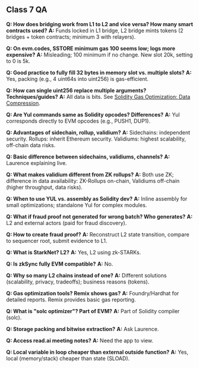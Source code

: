 ## **Class 7 QA**

**Q: How does bridging work from L1 to L2 and vice versa? How many smart contracts used?**
**A:** Funds locked in L1 bridge, L2 bridge mints tokens (2 bridges + token contracts; minimum 3 with relayers).

**Q: On evm.codes, SSTORE minimum gas 100 seems low; logs more expensive?**
**A:** Misleading; 100 minimum if no change. New slot 20k, setting to 0 is 5k.

**Q: Good practice to fully fill 32 bytes in memory slot vs. multiple slots?**
**A:** Yes, packing (e.g., 4 uint64s into uint256) is gas-efficient.

**Q: How can single uint256 replace multiple arguments? Techniques/guides?**
**A:** All data is bits. See [Solidity Gas Optimization: Data Compression](https://blog.emn178.cc/en/post/solidity-gas-optimization-data-compression/).

**Q: Are Yul commands same as Solidity opcodes? Differences?**
**A:** Yul corresponds directly to EVM opcodes (e.g., PUSH1, DUP1).

**Q: Advantages of sidechain, rollup, validium?**
**A:** Sidechains: independent security. Rollups: inherit Ethereum security. Validiums: highest scalability, off-chain data risks.

**Q: Basic difference between sidechains, validiums, channels?**
**A:** Laurence explaining live.

**Q: What makes validium different from ZK rollups?**
**A:** Both use ZK; difference in data availability: ZK-Rollups on-chain, Validiums off-chain (higher throughput, data risks).

**Q: When to use YUL vs. assembly as Solidity dev?**
**A:** Inline assembly for small optimizations; standalone Yul for complex modules.

**Q: What if fraud proof not generated for wrong batch? Who generates?**
**A:** L2 and external actors (paid for fraud discovery).

**Q: How to create fraud proof?**
**A:** Reconstruct L2 state transition, compare to sequencer root, submit evidence to L1.

**Q: What is StarkNet? L2?**
**A:** Yes, L2 using zk-STARKs.

**Q: Is zkSync fully EVM compatible?**
**A:** No.

**Q: Why so many L2 chains instead of one?**
**A:** Different solutions (scalability, privacy, tradeoffs); business reasons (tokens).

**Q: Gas optimization tools? Remix shows gas?**
**A:** Foundry/Hardhat for detailed reports. Remix provides basic gas reporting.

**Q: What is "solc optimizer"? Part of EVM?**
**A:** Part of Solidity compiler (solc).

**Q: Storage packing and bitwise extraction?**
**A:** Ask Laurence.

**Q: Access read.ai meeting notes?**
**A:** Need the app to view.

**Q: Local variable in loop cheaper than external outside function?**
**A:** Yes, local (memory/stack) cheaper than state (SLOAD).

